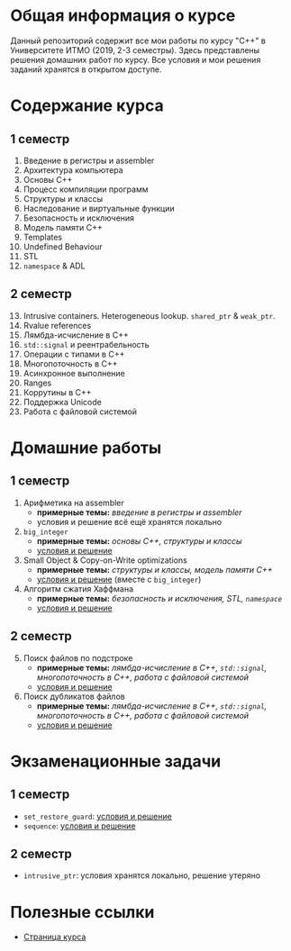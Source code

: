 # Общая информация о курсе

Данный репозиторий содержит все мои работы по курсу "C++" в Университете ИТМО (2019, 2-3 семестры). Здесь представлены решения домашних работ по курсу. Все условия и мои решения заданий хранятся в открытом доступе.

# Содержание курса

## 1 семестр

1. Введение в регистры и assembler
2. Архитектура компьютера
3. Основы C++
4. Процесс компиляции программ
5. Структуры и классы
6. Наследование и виртуальные функции
7. Безопасность и исключения
8. Модель памяти C++
9. Templates
10. Undefined Behaviour
11. STL
12. `namespace` & ADL

## 2 семестр

13. Intrusive containers. Heterogeneous lookup. `shared_ptr` & `weak_ptr`.
14. Rvalue references
15. Лямбда-исчисление в C++
16. `std::signal` и реентрабельность
17. Операции с типами в C++
18. Многопоточность в C++
19. Асинхронное выполнение
20. Ranges
21. Коррутины в C++
22. Поддержка Unicode
23. Работа с файловой системой

# Домашние работы

## 1 семестр

1. Арифметика на assembler
   * **примерные темы:** _введение в регистры и assembler_
   * условия и решение всё ещё хранятся локально
2. `big_integer`
   * **примерные темы:** _основы C++, структуры и классы_
   * [условия и решение](hw02&03-big-integer)
3. Small Object & Copy-on-Write optimizations
   * **примерные темы:** _структуры и классы, модель памяти C++_
   * [условия и решение](hw02&03-big-integer) (вместе с `big_integer`)
4. Алгоритм сжатия Хаффмана
   * **примерные темы:** _безопасность и исключения, STL, `namespace`_
   * [условия и решение](hw04-huffman)

## 2 семестр

5. Поиск файлов по подстроке
   * **примерные темы:** _лямбда-исчисление в C++, `std::signal`, многопоточность в C++, работа с файловой системой_
   * [условия и решение](hw05-substring-finder)
6. Поиск дубликатов файлов
   * **примерные темы:** _лямбда-исчисление в C++, `std::signal`, многопоточность в C++, работа с файловой системой_
   * [условия и решение](hw06-duplicate-checker)

# Экзаменационные задачи

## 1 семестр

- `set_restore_guard`: [условия и решение](exam01-set-restore-guard)
- `sequence`: [условия и решение](exam01-sequence)

## 2 семестр

- `intrusive_ptr`: условия хранятся локально, решение утеряно

# Полезные ссылки

* [Страница курса](http://sorokin.github.io/cpp-course/)
